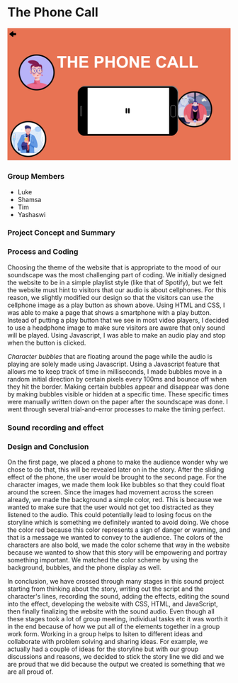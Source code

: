 # The Phone Call

![](https://github.com/yashaswiim/the_phone_call/blob/main/assets/the_phone_call_.png)

### Group Members
* Luke
* Shamsa
* Tim
* Yashaswi

### Project Concept and Summary

### Process and Coding 

Choosing the theme of the website that is appropriate to the mood of our soundscape was the most challenging part of coding. We initially designed the website to be in a simple playlist style (like that of Spotify), but we felt the website must hint to visitors that our audio is about cellphones. For this reason, we slightly modified our design so that the visitors can use the cellphone image as a play button as shown above. Using HTML and CSS, I was able to make a page that shows a smartphone with a play button. Instead of putting a play button that we see in most video players, I decided to use a headphone image to make sure visitors are aware that only sound will be played. Using Javascript, I was able to make an audio play and stop when the button is clicked. 

<em>Character bubbles</em> that are floating around the page while the audio is playing are solely made using Javascript. Using a Javascript feature that allows me to keep track of time in milliseconds, I made bubbles move in a random initial direction by certain pixels every 100ms and bounce off when they hit the border. Making certain bubbles appear and disappear was done by making bubbles visible or hidden at a specific time. These specific times were manually written down on the paper after the soundscape was done. I went through several trial-and-error processes to make the timing perfect.

### Sound recording and effect

### Design and Conclusion

On the first page, we placed a phone to make the audience wonder why we chose to do that, this will be revealed later on in the story. After the sliding effect of the phone, the user would be brought to the second page. For the character images, we made them look like bubbles so that they could float around the screen. Since the images had movement across the screen already, we made the background a simple color, red. This is because we wanted to make sure that the user would not get too distracted as they listened to the audio. This could potentially lead to losing focus on the storyline which is something we definitely wanted to avoid doing. We chose the color red because this color represents a sign of danger or warning, and that is a message we wanted to convey to the audience. The colors of the characters are also bold, we made the color scheme that way in the website because we wanted to show that this story will be empowering and portray something important. We matched the color scheme by using the background, bubbles, and the phone display as well.

In conclusion, we have crossed through many stages in this sound project starting from thinking about the story, writing out the script and the character's lines, recording the sound, adding the effects, editing the sound into the effect, developing the website with CSS, HTML, and JavaScript, then finally finalizing the website with the sound audio. Even though all these stages took a lot of group meeting, individual tasks etc it was worth it in the end because of how we put all of the elements together in a group work form. Working in a group helps to lsiten to different ideas and collaborate with problem solving and sharing ideas. For example, we actually had a couple of ideas for the storyline but with our group discussions and reasons, we decided to stick the story line we did and we are proud that we did because the output we created is something that we are all proud of.
